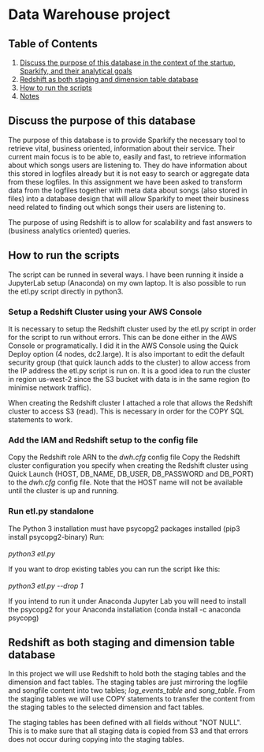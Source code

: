 # Data Warehouse project

## Table of Contents

1. [Discuss the purpose of this database in the context of the startup, Sparkify, and their analytical goals](#discuss)
2. [Redshift as both staging and dimension table database](#redshift)
3. [How to run the scripts](#run)
4. [Notes](#notes)

## <a name="discuss"></a>Discuss the purpose of this database
The purpose of this database is to provide Sparkify the necessary tool to retrieve vital, business oriented, information about their service. Their current main focus is to be able to, easily and fast, to retrieve information about which songs users are listening to. They do have information about this stored in logfiles already but it is not easy to search or aggregate data from these logfiles. In this assignment we have been asked to transform data from the logfiles together with meta data about songs (also stored in files) into a database design that will allow Sparkify to meet their business need related to finding out which songs their users are listening to.

The purpose of using Redshift is to allow for scalability and fast answers to (business analytics oriented) queries.

## <a name="run"></a>How to run the scripts
The script can be runned in several ways. I have been running it inside a JupyterLab setup (Anaconda) on my own laptop. It is also possible to run the etl.py script directly in python3.

### Setup a Redshift Cluster using your AWS Console

It is  necessary to setup the Redshift cluster used by the etl.py script in order for the script to run without errors. This can be done either in the AWS Console or programatically. I did it in the AWS Console using the Quick Deploy option (4 nodes, dc2.large). It is also important to edit the default security group (that quick launch adds to the cluster) to allow access from the IP address the etl.py script is run on. It is a good idea to run the cluster in region us-west-2 since the S3 bucket with data is in the same region (to minimise network traffic).

When creating the Redshift cluster I attached a role that allows the Redshift cluster to access S3 (read). This is necessary in order for the COPY SQL statements to work.

### Add the IAM and Redshift setup to the config file
Copy the Redshift role ARN to the _dwh.cfg_ config file
Copy the Redshift cluster configuration you specify when creating the Redshift cluster using Quick Launch (HOST, DB_NAME, DB_USER, DB_PASSWORD and DB_PORT) to the _dwh.cfg_ config file. Note that the HOST name will not be available until the cluster is up and running.

### Run etl.py standalone
The Python 3 installation must have psycopg2 packages installed (pip3 install psycopg2-binary)
Run:<br/><br/>
_python3 etl.py_

If you want to drop existing tables you can run the script like this:<br/><br/>
_python3 etl.py --drop 1_

If you intend to run it under Anaconda Jupyter Lab you will need to install the psycopg2 for your Anaconda installation (conda install -c anaconda psycopg)

## <a name="redshift"></a>Redshift as both staging and dimension table database
In this project we will use Redshift to hold both the staging tables and the dimension and fact tables. The staging tables are just mirroring the logfile and songfile content into two tables; *log_events_table* and *song_table*. From the staging tables we will use COPY statements to transfer the content from the staging tables to the selected dimension and fact tables.

The staging tables has been defined with all fields without "NOT NULL". This is to make sure that all staging data is copied from S3 and that errors does not occur during copying into the staging tables.


